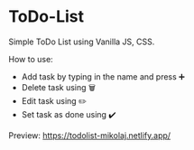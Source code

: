 # ToDo-List

Simple ToDo List using Vanilla JS, CSS.

How to use:
- Add task by typing in the name and press ➕ 
- Delete task using 🗑️
- Edit task using ✏️
- Set task as done using ✔️


Preview: https://todolist-mikolaj.netlify.app/
